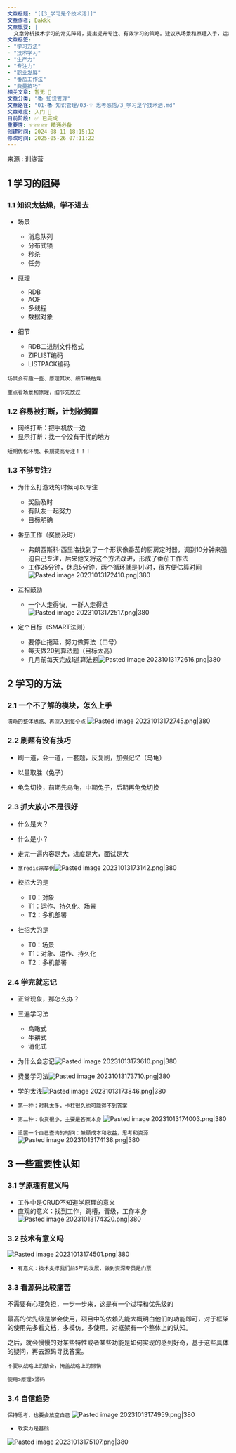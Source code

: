 ```yaml
---
文章标题: "[[3_学习是个技术活]]" 
文章作者: Dakkk
文章概要: |
  文章分析技术学习的常见障碍，提出提升专注、有效学习的策略。建议从场景和原理入手，运用番茄工作法、SMART目标，并结合三遍学习法、费曼技巧等。强调先使用再原理，以及软实力与技术原理对职业发展的重要性。
文章标签:
- "学习方法"
- "技术学习"
- "生产力"
- "专注力"
- "职业发展"
- "番茄工作法"
- "费曼技巧"
相关文章: 暂无 🤷
文章分类: "📚 知识管理"
文章路径: "01-📚 知识管理/03-💡 思考感悟/3_学习是个技术活.md"
文章难度: 入门 🌱
目前阶段: ✅ 已完成
重要性: ⭐⭐⭐⭐⭐ 精通必备
创建时间: 2024-08-11 18:15:12
修改时间: 2025-05-26 07:11:22
---
```


来源 : 训练营

## 1 学习的阻碍

### 1.1 知识太枯燥，学不进去

- 场景
	- 消息队列
	- 分布式锁
	- 秒杀
	- 任务

- 原理
	- RDB
	- AOF
	- 多线程
	- 数据对象

- 细节
	- RDB二进制文件格式
	- ZIPLIST编码
	- LISTPACK编码

`场景会有趣一些、原理其次、细节最枯燥`

`重点看场景和原理，细节先放过`

### 1.2 容易被打断，计划被搁置

- 网络打断：把手机放一边
- 显示打断：找一个没有干扰的地方

`短期优化环境、长期提高专注！！！`

### 1.3 不够专注?

- 为什么打游戏的时候可以专注
	- 奖励及时
	- 有队友一起努力
	- 目标明确

- 番茄工作（奖励及时）
	- 弗朗西斯科·西里洛找到了一个形状像番茄的厨房定时器，调到10分钟来强迫自己专注，后来他又将这个方法改进，形成了番茄工作法
	- 工作25分钟，休息5分钟，两个循环就是1小时，很方便估算时间![Pasted image 20231013172410.png|380](https://my-obsidian-image.oss-cn-guangzhou.aliyuncs.com/2024/04/dd9e68dded9db9a80a9895ea8ebfb19a.png)

- 互相鼓励
	- 一个人走得快，一群人走得远![Pasted image 20231013172517.png|380](https://my-obsidian-image.oss-cn-guangzhou.aliyuncs.com/2024/04/10f145a54ffc412adb5498e3a6e1bc65.png)

- 定个目标（SMART法则）
	- 要停止拖延，努力做算法（口号）
	- 每天做20到算法题（目标太高）
	- 几月前每天完成1道算法题![Pasted image 20231013172616.png|380](https://my-obsidian-image.oss-cn-guangzhou.aliyuncs.com/2024/04/04131327a3c2753b5a8f63815a0c1b84.png)

## 2 学习的方法

### 2.1 一个不了解的模块，怎么上手

`清晰的整体思路、再深入到每个点`
![Pasted image 20231013172745.png|380](https://my-obsidian-image.oss-cn-guangzhou.aliyuncs.com/2024/04/bf572c6b192adc51c9f34d1617048886.png)


### 2.2 刷题有没有技巧

- 刷一道，会一道，一套题，反复刷，加强记忆（乌龟）

- 以量取胜（兔子）

- 龟兔切换，前期先乌龟，中期兔子，后期再龟兔切换

### 2.3 抓大放小不是很好

- 什么是大？
- 什么是小？
- 走完一遍内容是大，进度是大，面试是大

- `拿redis来举例`![Pasted image 20231013173142.png|380](https://my-obsidian-image.oss-cn-guangzhou.aliyuncs.com/2024/04/3d31fd86701d2ad3c66ec4fe4adb3b7b.png)


- 校招大的是
	- T0：对象
	- T1：运作、持久化、场景
	- T2：多机部署

- 社招大的是
	- T0：场景
	- T1：对象、运作、持久化
	- T2：多机部署

### 2.4 学完就忘记

- 正常现象，那怎么办？

- 三遍学习法
	- 鸟瞰式
	- 牛耕式
	- 消化式

- 为什么会忘记![Pasted image 20231013173610.png|380](https://my-obsidian-image.oss-cn-guangzhou.aliyuncs.com/2024/04/e43715ec09a639a6866196afc45b787f.png)

- 费曼学习法![Pasted image 20231013173710.png|380](https://my-obsidian-image.oss-cn-guangzhou.aliyuncs.com/2024/04/6a041f1a038e9f1d4bc399f42368e519.png)

- 学的太浅![Pasted image 20231013173846.png|380](https://my-obsidian-image.oss-cn-guangzhou.aliyuncs.com/2024/04/0ae190c273089bcb58c6d44b38b2aae1.png)

- `第一种：时耗太多，卡柱很久也可能得不到答案`
- `第二种：收货很小，主要是答案本身`
![Pasted image 20231013174003.png|380](https://my-obsidian-image.oss-cn-guangzhou.aliyuncs.com/2024/04/2647ddb053929affe07fd5a92cbccf65.png)

- `设置一个自己查询的时间：兼顾成本和收益，思考和资源` 
![Pasted image 20231013174138.png|380](https://my-obsidian-image.oss-cn-guangzhou.aliyuncs.com/2024/04/7389ca0cd074294e7092d39a26654986.png)

## 3 一些重要性认知

### 3.1 学原理有意义吗

- 工作中是CRUD不知道学原理的意义
- 直观的意义：找到工作，跳槽，晋级，工作本身![Pasted image 20231013174320.png|380](https://my-obsidian-image.oss-cn-guangzhou.aliyuncs.com/2024/04/15db3af02ad123957382b5798679c5ac.png)

### 3.2 技术有意义吗

![Pasted image 20231013174501.png|380](https://my-obsidian-image.oss-cn-guangzhou.aliyuncs.com/2024/04/10a34bed4b98ff0070bacfffc73f79e9.png)


- `有意义：技术支撑我们前5年的发展，做到资深专员是门票`

### 3.3 看源码比较痛苦

不需要有心理负担，一步一步来，这是有一个过程和优先级的

最高的优先级是学会使用，项目中的依赖先能大概明白他们的功能即可，对于框架的使用先多看文档，多模仿，多使用。对框架有一个整体上的认知。

之后，就会慢慢的对某些特性或者某些功能是如何实现的感到好奇，基于这些具体的疑问，再去源码寻找答案。

`不要以战略上的勤奋，掩盖战略上的懒惰`

`使用>原理>源码`

### 3.4 自信趋势

`保持思考，也要会放空自己`
![Pasted image 20231013174959.png|380](https://my-obsidian-image.oss-cn-guangzhou.aliyuncs.com/2024/04/ed586cd0f45648b46be3bcb14e6d9fb1.png)


- `软实力是基础`

![Pasted image 20231013175107.png|380](https://my-obsidian-image.oss-cn-guangzhou.aliyuncs.com/2024/04/b6f7ceb638f770ab2d4eaa5d84425107.png)
